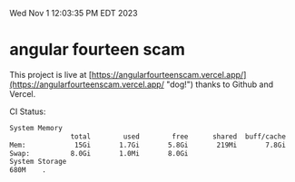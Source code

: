 Wed Nov  1 12:03:35 PM EDT 2023

# angular fourteen scam


This project is live at [https://angularfourteenscam.vercel.app/](https://angularfourteenscam.vercel.app/ "dog!") thanks to Github and Vercel.

CI Status: 

```bash
System Memory
               total        used        free      shared  buff/cache   available
Mem:            15Gi       1.7Gi       5.8Gi       219Mi       7.8Gi        12Gi
Swap:          8.0Gi       1.0Mi       8.0Gi
System Storage
680M	.
```
